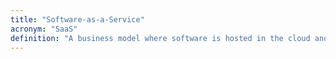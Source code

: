 ```yaml
---
title: "Software-as-a-Service"
acronym: "SaaS"
definition: "A business model where software is hosted in the cloud and access is given to customers on a subscription basis."
---
```

